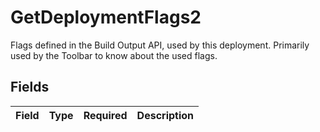 # GetDeploymentFlags2

Flags defined in the Build Output API, used by this deployment. Primarily used by the Toolbar to know about the used flags.


## Fields

| Field       | Type        | Required    | Description |
| ----------- | ----------- | ----------- | ----------- |